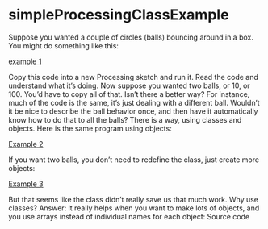 # simpleProcessingClassExample



Suppose you wanted a couple of circles (balls) bouncing around in a box. You
might do something like
this:

[example 1]()



Copy this code into a new Processing sketch and run it. Read the code and
understand what it’s doing.
Now suppose you wanted two balls, or 10, or 100. You’d have to copy all of
that. Isn’t there a better way?
For instance, much of the code is the same, it’s just dealing with a
different ball. Wouldn’t it be nice to
describe the ball behavior once, and then have it automatically know how to
do that to all the balls?
There is a way, using classes and objects. Here is the same program using
objects:


[Example 2]()

If you want two balls, you don’t need to redefine the class, just create
more objects:


[Example 3]()

But that seems like the class didn’t really save us that much work. Why use
classes? Answer: it really
  helps when you want to make lots of objects, and you use arrays instead of
  individual names for each
  object:
Source code
